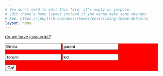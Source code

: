 ```yaml
---
# You don't need to edit this file, it's empty on purpose.
# Edit theme's home layout instead if you wanna make some changes
# See: https://jekyllrb.com/docs/themes/#overriding-theme-defaults
layout: home
---
```

<a href="#" class="cookie">do we have javascript?</a>

<div style="background: red">
<form  action="https://api.staticman.net/v2/entry/fuselagetown/staticmantest/gh-pages/comments/" id="firstform">
 
  <input name="options[slug]" type="hidden" value="{{ page.slug }}">
  <input name="fields[title]" type="text" value="Emilia">
  <input name="fields[type]" type="text" value="parent">
</form>
<form  action="https://api.staticman.net/v2/entry/fuselagetown/staticmantest/gh-pages/comments/" id="secondform">

  <input name="options[slug]" type="hidden" value="{{ page.slug }}">
  <input name="fields[title]" type="text" value="Torunn">
  <input name="fields[type]" type="text" value="kid">
</form>

  <button type="submit" id="subbut">Go!</button>
</div>

<div id="msg"></div>

<script>

$(document).ready(function() {
    $("#subbut").click(function() {
        $.post($("#firstform").attr("action"), $("#firstform").serialize(),
          function(data) {
            $("#msg").append(data);
            $.post($("#secondform").attr("action"), $("#secondform").serialize(),
              function(data) {
                $("#msg").append(data);
                 window.location.href = "https://stitchfix-prototype.netlify.com/clients/kid";
              });
          });

      });
  });

</script>
